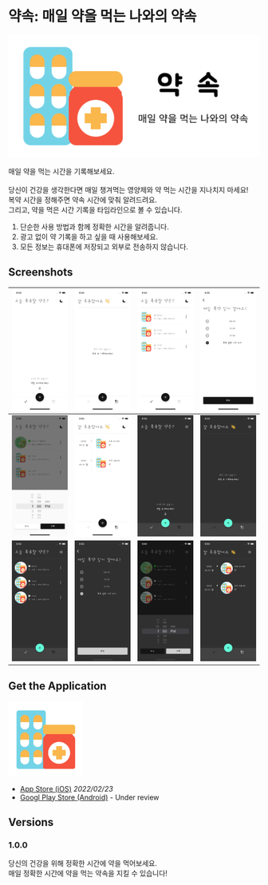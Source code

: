 # 약속: 매일 약을 먹는 나와의 약속

![banner](./assets/docs/time_to_pill_banner.png)

매일 약을 먹는 시간을 기록해보세요.</br></br>
당신이 건강을 생각한다면 매일 챙겨먹는 영양제와 약 먹는 시간을 지나치지 마세요!</br>
복약 시간을 정해주면 약속 시간에 맞춰 알려드려요.</br>
그리고, 약을 먹은 시간 기록을 타임라인으로 볼 수 있습니다.</br>

1. 단순한 사용 방법과 함께 정확한 시간을 알려줍니다.
2. 광고 없이 약 기록을 하고 싶을 때 사용해보세요.
3. 모든 정보는 휴대폰에 저장되고 외부로 전송하지 않습니다.

## Screenshots

| ![](./assets/docs/light_01.png) | ![](./assets/docs/light_02.png) | ![](./assets/docs/light_03.png) | ![](./assets/docs/light_04.png) |
|:--:|:--:|:--:|:--:|
| ![](./assets/docs/light_05.png) | ![](./assets/docs/light_06.png) | ![](./assets/docs/dark_01.png) | ![](./assets/docs/dark_02.png) |
| ![](./assets/docs/dark_03.png) | ![](./assets/docs/dark_04.png) | ![](./assets/docs/dark_05.png) | ![](./assets/docs/dark_06.png) |

## Get the Application

<img src='./assets/docs/time_to_pill.png' width='150' />

- [App Store (iOS)](https://apps.apple.com/app/%EC%95%BD%EC%86%8D-%EB%A7%A4%EC%9D%BC-%EC%95%BD%EC%9D%84-%EB%A8%B9%EB%8A%94-%EB%82%98%EC%99%80%EC%9D%98-%EC%95%BD%EC%86%8D/id1611014988) _2022/02/23_
- [Googl Play Store (Android)]() - Under review

## Versions

### 1.0.0

당신의 건강을 위해 정확한 시간에 약을 먹어보세요.</br>
매일 정확한 시간에 약을 먹는 약속을 지킬 수 있습니다!
